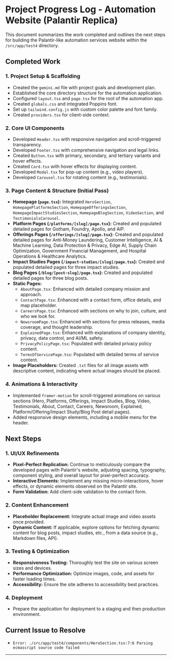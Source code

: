 # Project Progress Log - Automation Website (Palantir Replica)

This document summarizes the work completed and outlines the next steps for building the Palantir-like automation services website within the `/src/app/test4` directory.

## Completed Work

### 1. Project Setup & Scaffolding
- Created the `gemini.md` file with project goals and development plan.
- Established the core directory structure for the automation application.
- Configured `layout.tsx` and `page.tsx` for the root of the automation app.
- Created `globals.css` and integrated Poppins font.
- Set up `tailwind.config.js` with custom color palette and font family.
- Created `providers.tsx` for client-side context.

### 2. Core UI Components
- Developed `Header.tsx` with responsive navigation and scroll-triggered transparency.
- Developed `Footer.tsx` with comprehensive navigation and legal links.
- Created `Button.tsx` with primary, secondary, and tertiary variants and hover effects.
- Created `Card.tsx` with hover effects for displaying content.
- Developed `Modal.tsx` for pop-up content (e.g., video players).
- Developed `Carousel.tsx` for rotating content (e.g., testimonials).

### 3. Page Content & Structure (Initial Pass)
- **Homepage (`page.tsx`):** Integrated `HeroSection`, `HomepagePlatformsSection`, `HomepageOfferingsSection`, `HomepageImpactStudiesSection`, `HomepageBlogSection`, `VideoSection`, and `TestimonialsCarousel`.
- **Platform Pages (`/platforms/[slug]/page.tsx`):** Created and populated detailed pages for Gotham, Foundry, Apollo, and AIP.
- **Offerings Pages (`/offerings/[slug]/page.tsx`):** Created and populated detailed pages for Anti-Money Laundering, Customer Intelligence, AI & Machine Learning, Data Protection & Privacy, Edge AI, Supply Chain Optimization, Government Financial Management, and Hospital Operations & Healthcare Analytics.
- **Impact Studies Pages (`/impact-studies/[slug]/page.tsx`):** Created and populated detailed pages for three impact studies.
- **Blog Pages (`/blog/[post-slug]/page.tsx`):** Created and populated detailed pages for three blog posts.
- **Static Pages:**
    - `AboutPage.tsx`: Enhanced with detailed company mission and approach.
    - `ContactPage.tsx`: Enhanced with a contact form, office details, and map placeholder.
    - `CareersPage.tsx`: Enhanced with sections on why to join, culture, and who we look for.
    - `NewsroomPage.tsx`: Enhanced with sections for press releases, media coverage, and thought leadership.
    - `ExplainedPage.tsx`: Enhanced with explanations of company identity, privacy, data control, and AI/ML safety.
    - `PrivacyPolicyPage.tsx`: Populated with detailed privacy policy content.
    - `TermsOfServicePage.tsx`: Populated with detailed terms of service content.
- **Image Placeholders:** Created `.txt` files for all image assets with descriptive content, indicating where actual images should be placed.

### 4. Animations & Interactivity
- Implemented `framer-motion` for scroll-triggered animations on various sections (Hero, Platforms, Offerings, Impact Studies, Blog, Video, Testimonials, About, Contact, Careers, Newsroom, Explained, Platform/Offering/Impact Study/Blog Post detail pages).
- Added responsive design elements, including a mobile menu for the header.

## Next Steps

### 1. UI/UX Refinements
- **Pixel-Perfect Replication:** Continue to meticulously compare the developed pages with Palantir's website, adjusting spacing, typography, component styling, and overall layout for pixel-perfect accuracy.
- **Interactive Elements:** Implement any missing micro-interactions, hover effects, or dynamic elements observed on the Palantir site.
- **Form Validation:** Add client-side validation to the contact form.

### 2. Content Enhancement
- **Placeholder Replacement:** Integrate actual image and video assets once provided.
- **Dynamic Content:** If applicable, explore options for fetching dynamic content for blog posts, impact studies, etc., from a data source (e.g., Markdown files, API).

### 3. Testing & Optimization
- **Responsiveness Testing:** Thoroughly test the site on various screen sizes and devices.
- **Performance Optimization:** Optimize images, code, and assets for faster loading times.
- **Accessibility:** Ensure the site adheres to accessibility best practices.

### 4. Deployment
- Prepare the application for deployment to a staging and then production environment.

## Current Issue to Resolve

- `Error: ./src/app/test4/components/HeroSection.tsx:7:6 Parsing ecmascript source code failed`

---